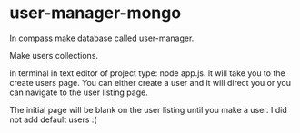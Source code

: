 # user-manager-mongo
In compass make database called user-manager.

Make users collections.

in terminal in text editor of project type: node app.js.
it will take you to the create users page. You can either create a user and it will direct you or you can navigate to the user listing page. 

The initial page will be blank on the user listing until you make a user. I did not add default users :( 